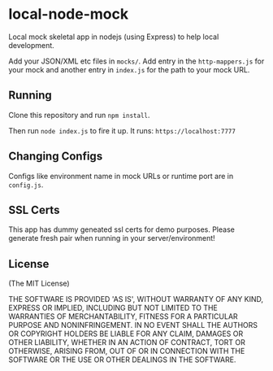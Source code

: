 # local-node-mock

Local mock skeletal app in nodejs (using Express) to help local development. 

Add your JSON/XML etc files in `mocks/`. Add entry in the `http-mappers.js` for your mock and another entry in `index.js` for the path to your mock URL.

## Running

Clone this repository and run `npm install`.

Then run `node index.js` to fire it up. It runs: `https://localhost:7777`


## Changing Configs
Configs like environment name in mock URLs or runtime port are in `config.js`. 

## SSL Certs
This app has dummy geneated ssl certs for demo purposes. Please generate fresh pair when running in your server/environment!


## License

(The MIT License)

THE SOFTWARE IS PROVIDED 'AS IS', WITHOUT WARRANTY OF ANY KIND, EXPRESS OR IMPLIED, INCLUDING BUT NOT LIMITED TO THE WARRANTIES OF MERCHANTABILITY, FITNESS FOR A PARTICULAR PURPOSE AND NONINFRINGEMENT. IN NO EVENT SHALL THE AUTHORS OR COPYRIGHT HOLDERS BE LIABLE FOR ANY CLAIM, DAMAGES OR OTHER LIABILITY, WHETHER IN AN ACTION OF CONTRACT, TORT OR OTHERWISE, ARISING FROM, OUT OF OR IN CONNECTION WITH THE SOFTWARE OR THE USE OR OTHER DEALINGS IN THE SOFTWARE.



